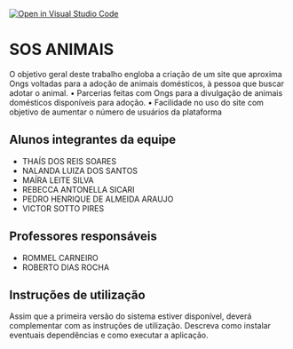 [![Open in Visual Studio Code](https://classroom.github.com/assets/open-in-vscode-718a45dd9cf7e7f842a935f5ebbe5719a5e09af4491e668f4dbf3b35d5cca122.svg)](https://classroom.github.com/online_ide?assignment_repo_id=11855519&assignment_repo_type=AssignmentRepo)
# SOS ANIMAIS 
O objetivo geral deste trabalho engloba a criação de um site que aproxima Ongs voltadas para a adoção de animais domésticos, à pessoa que buscar adotar o animal.
• Parcerias feitas com Ongs para a divulgação de animais domésticos disponíveis
para adoção.
• Facilidade no uso do site com objetivo de aumentar o número de usuários da
plataforma

## Alunos integrantes da equipe

* THAÍS DOS REIS SOARES
* NALANDA LUIZA DOS SANTOS
* MAÍRA LEITE SILVA 
* REBECCA ANTONELLA SICARI
* PEDRO HENRIQUE DE ALMEIDA ARAUJO
* VICTOR SOTTO PIRES

## Professores responsáveis

* ROMMEL CARNEIRO
* ROBERTO DIAS ROCHA 

## Instruções de utilização

Assim que a primeira versão do sistema estiver disponível, deverá complementar com as instruções de utilização. Descreva como instalar eventuais dependências e como executar a aplicação.
